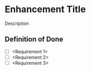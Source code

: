# Enhancement Title

Description

## Definition of Done
- [ ] <Requirement 1>
- [ ] <Requirement 2>
- [ ] <Requirement 3>